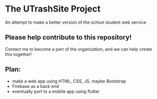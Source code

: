 # The UTrashSite Project
An attempt to make a better version of the school student web service

## Please help contribute to this repository!
Contact me to become a part of the organization, and we can help create this together!

## Plan:

* make a web app using HTML, CSS, JS, maybe Bootstrap
* Firebase as a back end
* eventually port to a mobile app using flutter
